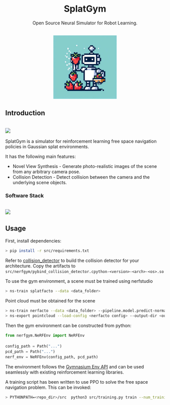 <p align="center">
    <h1 style="text-align:center">SplatGym</h1>
</p>

<p align="center">
  Open Source Neural Simulator for Robot Learning.
</p>

<p align="center">
  <br />
    <picture>
      <img src="docs/figures/logo.jpeg" width="200px">
    </picture>
  </a>
</p>

## Introduction

<p align="left">
  <br />
    <picture>
      <img src="docs/figures/splatgym_simulator_overview.drawio.png" width="600px">
    </picture>
  </a>
</p>

SplatGym is a simulator for reinforcement learning free space navigation policies in Gaussian splat environments.

It has the following main features:

- Novel View Synthesis - Generate photo-realistic images of the scene from any arbitrary camera pose.
- Collision Detection - Detect collision between the camera and the underlying scene objects.

### Software Stack

<p align="left">
  <br />
    <picture>
      <img src="docs/figures/software_stack.drawio.png" width="600px">
    </picture>
  </a>
</p>

## Usage

First, install dependencies:

```sh
> pip install -r src/requirements.txt
```

Refer to [collision_detector](https://github.com/SplatLearn/collision_detector) to build the collision detector for your architecture.
Copy the artifacts to `src/nerfgym/pybind_collision_detector.cpython-<version>-<arch>-<os>.so`

To use the gym environment, a scene must be trained using nerfstudio

```sh
> ns-train splatfacto --data <data_folder>
```

Point cloud must be obtained for the scene

```sh
> ns-train nerfacto --data <data_folder> --pipeline.model.predict-normals=True
> ns-export pointcloud --load-config <nerfacto config> --output-dir <output_dir> 
```

Then the gym environment can be constructed from python:

```python
from nerfgym.NeRFEnv import NeRFEnv

config_path = Path("...")
pcd_path = Path("...")
nerf_env = NeRFEnv(config_path, pcd_path)
```

The environment follows the [Gymnasium Env API](https://gymnasium.farama.org/api/env/) and can be used seamlessly with existing reinforcement learning libraries.

A training script has been written to use PPO to solve the free space navigation problem. This can be invoked:

```sh
> PYTHONPATH=<repo_dir>/src  python3 src/training.py train --num_training_steps 300000 --env_id free
```
